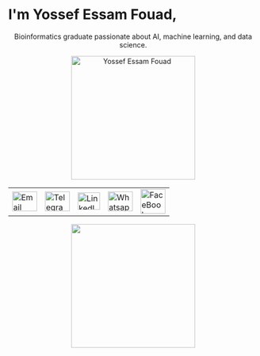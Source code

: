 # I'm Yossef Essam Fouad, 
<p align="center" >Bioinformatics graduate passionate about AI, machine learning, and data science.</p>
<p align='center'> 
<img src="https://github.com/YossefEFM/images/blob/main/Me.png" width="250" height="250" alt="Yossef Essam Fouad" class="img-fluid rounded-circl">
</p>
<table alt="Contact Details" align="center">
  <tr>
    <td><a href="mailto:youssefessam1269@gmail.com"><img src="https://github.com/YossefEFM/images/blob/main/Email.png" height="40" width="50" alt="Email"></a></td>
    <td><a href="https://t.me/YossefEFM"><img src="https://github.com/YossefEFM/images/blob/main/Telegram.png" height="40" width="50" alt ="Telegram"> </ing></a></td>
    <td><a href="https://www.linkedin.com/in/yossefessam1408/"><img src="https://raw.githubusercontent.com/rahuldkjain/github-profile-readme-generator/master/src/images/icons/Social/linked-in-alt.svg" height="35" width="45" alt="LinkedIn Badge"/></td>
    <td><a href="https://api.whatsapp.com/send?phone=201068105975"><img src="https://thefuturevirtualassistant.com/wp-content/uploads/2021/08/whatsapp-bubble.gif" height="40" width="50" alt="Whatsapp Badge"/></td>
    <td><a href="https://www.facebook.com/YossefEFM/">
      <img src = "https://user-images.githubusercontent.com/60184582/206710371-5e9ce41c-1842-41d9-bcf5-c938c5e467f1.png" width = "50" hieght= "40" alt="FaceBook"></a></td>
  </tr>
</table>
<div alt="Resume" align="center"><a href="https://drive.google.com/file/d/1-SBwR5NmWRAfLJP39-kuuChrFzWTvaUu/view?usp=drive_link"><img width="250" align="center" src="https://readme-typing-svg.herokuapp.com?font=&duration=3500&color=FFFF00&background=000000&center=true&vCenter=true&width=225&height=35&lines=%F0%9F%94%B8See+my+Resume%F0%9F%94%B8"/></a></div>
     
